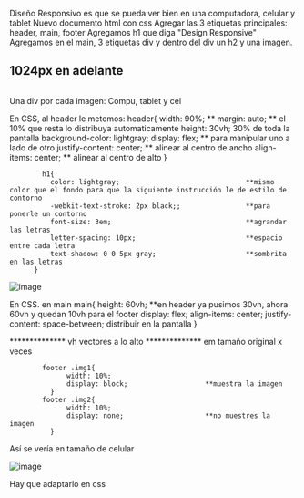 Diseño Responsivo es que se pueda ver bien en una computadora, celular y tablet
Nuevo documento html con css
Agregar las 3 etiquetas principales: header, main, footer
Agregamos h1 que diga "Design Responsive"
Agregamos en el main, 3 etiquetas div y dentro del div un h2 y una imagen. 
           <main>
                  <div>
                      <h2>1024px en adelante</h2>
                      <img src="img/compu.jpg" alt="">
                  </div>

Una div por cada imagen: Compu, tablet y cel
  
En CSS, al header le metemos:
            header{
              width: 90%;                                     **
              margin: auto;                                   ** el 10% que resta lo distribuya automaticamente
              height: 30vh;                                   30% de toda la pantalla
              background-color: lightgray;
              display: flex;                                  ** para manipular uno a lado de otro
              justify-content: center;                        ** alinear al centro de ancho
              align-items: center;                            ** alinear al centro de alto
          }
  
            h1{
              color: lightgray;                               **mismo color que el fondo para que la siguiente instrucción le de estilo de contorno
              -webkit-text-stroke: 2px black;;                **para ponerle un contorno
              font-size: 3em;                                 **agrandar las letras    
              letter-spacing: 10px;                           **espacio entre cada letra
              text-shadow: 0 0 5px gray;                      **sombrita en las letras
          }
  ![image](https://user-images.githubusercontent.com/113804525/213888719-593d3a07-b5c8-4f15-a863-cf539e2325b0.png)

En CSS. en main
            main{
                  height: 60vh;                                                         **en header ya pusimos 30vh, ahora 60vh y quedan 10vh para el footer
                  display: flex;
                  align-items: center;
                  justify-content: space-between; distribuir en la pantalla
              }
  
  **************  vh vectores a lo alto
  **************  em tamaño original x veces
  
            footer .img1{
                  width: 10%;
                  display: block;                   **muestra la imagen
              }
            footer .img2{
                  width: 10%;
                  display: none;                    **no muestres la imagen
              }
  
  
Así se vería en tamaño de celular  
  
  ![image](https://user-images.githubusercontent.com/113804525/213889683-c26c0046-5fc8-4dc1-97bf-b1568e6900fb.png)

Hay que adaptarlo en css
  

